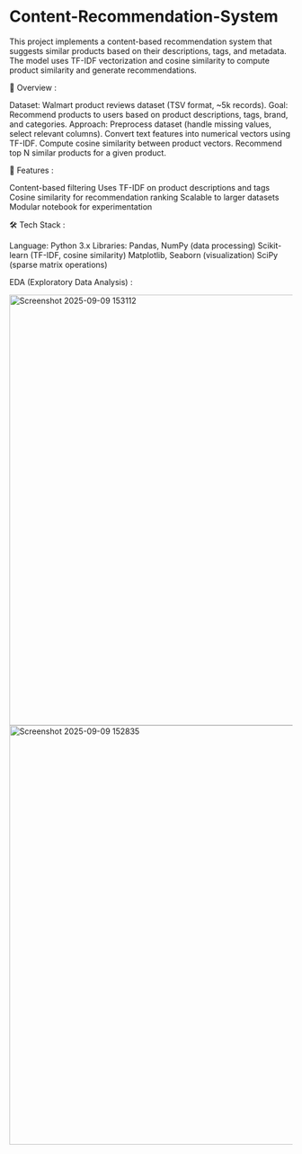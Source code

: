# Content-Recommendation-System

This project implements a content-based recommendation system that suggests similar products based on their descriptions, tags, and metadata. The model uses TF-IDF vectorization and cosine similarity to compute product similarity and generate recommendations.

📌 Overview :

Dataset: Walmart product reviews dataset (TSV format, ~5k records).
Goal: Recommend products to users based on product descriptions, tags, brand, and categories.
Approach:
Preprocess dataset (handle missing values, select relevant columns).
Convert text features into numerical vectors using TF-IDF.
Compute cosine similarity between product vectors.
Recommend top N similar products for a given product.

🚀 Features :

Content-based filtering
Uses TF-IDF on product descriptions and tags
Cosine similarity for recommendation ranking
Scalable to larger datasets
Modular notebook for experimentation

🛠️ Tech Stack :

Language: Python 3.x
Libraries:
Pandas, NumPy (data processing)
Scikit-learn (TF-IDF, cosine similarity)
Matplotlib, Seaborn (visualization)
SciPy (sparse matrix operations)

EDA (Exploratory Data Analysis) :

<img width="1148" height="766" alt="Screenshot 2025-09-09 153112" src="https://github.com/user-attachments/assets/698181b4-4fe7-465f-b206-763501a54d36" />

<img width="732" height="746" alt="Screenshot 2025-09-09 152835" src="https://github.com/user-attachments/assets/23411699-b6d9-4ca1-bdb0-704ba1029dae" />

